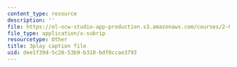 ```yaml
---
content_type: resource
description: ''
file: https://ol-ocw-studio-app-production.s3.amazonaws.com/courses/2-003sc-engineering-dynamics-fall-2011/dee1f39d5c2853b9b310bdf0ccae3793_p9DHjoLS3GA.vtt
file_type: application/x-subrip
resourcetype: Other
title: 3play caption file
uid: dee1f39d-5c28-53b9-b310-bdf0ccae3793
---
```

